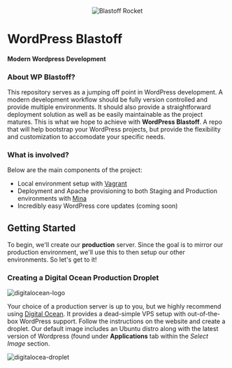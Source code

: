 <p align="center">
  <img src="https://cloud.githubusercontent.com/assets/794809/7395239/b36379d4-ee66-11e4-8778-28fa95663a61.gif" alt="Blastoff Rocket" />
</p>

# WordPress Blastoff
#### Modern Wordpress Development

### About WP Blastoff?

This repository serves as a jumping off point in WordPress development. A modern development workflow should be fully version controlled and provide multiple environments. It should also provide a straightforward deployment solution as well as be easily maintainable as the project matures. This is what we hope to achieve with **WordPress Blastoff**. A repo that will help bootstrap your WordPress projects, but provide the flexibility and customization to accomodate your specific needs.

### What is involved?

Below are the main components of the project:

- Local environment setup with [Vagrant](https://www.vagrantup.com/)
- Deployment and Apache provisioning to both Staging and Production environments with [Mina](http://mina-deploy.github.io/mina/)
- Incredibly easy WordPress core updates (coming soon)

## Getting Started

To begin, we'll create our **production** server. Since the goal is to mirror our production environment, we'll use this to then setup our other environments. So let's get to it!

### Creating a Digital Ocean Production Droplet

![digitalocean-logo](https://cloud.githubusercontent.com/assets/794809/7400105/6e9269ec-ee88-11e4-8c2a-6b109d68d316.png)


Your choice of a production server is up to you, but we highly recommend using [Digital Ocean](https://www.digitalocean.com/). It provides a dead-simple VPS setup with out-of-the-box WordPress support. Follow the instructions on the website and create a droplet. Our default image includes an Ubuntu distro along with the latest version of Wordpress (found under **Applications** tab within the *Select Image* section.

![digitalocea-droplet](https://cloud.githubusercontent.com/assets/794809/7400011/d6ad02d6-ee87-11e4-8360-e959279123d1.png)












